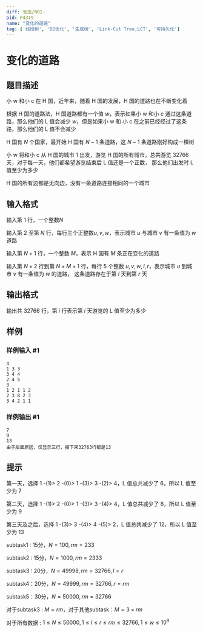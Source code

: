 ```yaml
---
diff: 省选/NOI-
pid: P4319
name: "变化的道路"
tag: ['线段树', 'O2优化', '生成树', 'Link-Cut Tree,LCT', '可持久化']
---
```

# 变化的道路
## 题目描述

小 w 和小 c 在 H 国，近年来，随着 H 国的发展，H 国的道路也在不断变化着

根据 H 国的道路法，H 国道路都有一个值 $w$，表示如果小 w 和小 c 通过这条道路，那么他们的 L 值会减少 $w$，但是如果小 w 和
小 c 在之前已经经过了这条路，那么他们的 L 值不会减少

H 国有 $N$ 个国家，最开始 H 国有 $N-1$ 条道路，这 $N-1$ 条道路刚好构成一棵树

小 w 将和小 c 从 H 国的城市 1 出发，游览 H 国的所有城市，总共游览 32766 天，对于每一天，他们都希望游览结束后 L 值还是一个正数，
那么他们出发时 L 值至少为多少

H 国的所有边都是无向边，没有一条道路连接相同的一个城市
## 输入格式

输入第 1 行，一个整数$N$

输入第 2 至第 $N$ 行，每行三个正整数$u, v, w$，表示城市 $u$ 与城市 $v$ 有一条值为 $w$ 道路
	
输入第 $N+1$ 行，一个整数 $M$，表示 H 国有 $M$ 条正在变化的道路

输入第 $N+2$ 行到第 $N+M+1$ 行，每行 5 个整数 $u, v, w, l, r$，表示城市 $u$ 到城市 $v$ 有一条值为 $w$ 的道路，
这条道路存在于第 $l$ 天到第 $r$ 天
## 输出格式

输出共 32766 行，第 $i$ 行表示第 $i$ 天游览的 L 值至少为多少
## 样例

### 样例输入 #1
```
4
1 3 3
3 4 4
2 4 5
3
1 2 1 1 2
2 3 8 2 3
3 4 2 1 1
```
### 样例输出 #1
```
7
9
13
由于版面原因，仅显示三行，接下来32763行都是13
```
## 提示

第一天，选择 1 -(1)> 2 -(0)> 1 -(3)> 3 -(2)> 4，L 值总共减少了 6，所以 L 值至少为 7

第二天，选择 1 -(1)> 2 -(0)> 1 -(3)> 3 -(4)> 4，L 值总共减少了 8，所以 L 值至少为 9

第三天及之后，选择 1 -(3)> 3 -(4)> 4 -(5)> 2，L 值总共减少了 12，所以 L 值至少为 13

subtask1 : 15分，$N = 100, rm = 233$

subtask2 : 15分，$N = 1000, rm = 2333$

subtask3 : 20分，$N = 49998, rm = 32766, l = r$

subtask4：20分，$N = 49999, rm = 32766, r = rm$

subtask5：30分，$N = 50000, rm = 32766$

对于subtask3 : $M = rm$，对于其他subtask：$M=3\times rm$

对于所有数据 : $1\leq N\leq 50000, 1\leq l\leq r\leq rm\leq 32766, 1\leq w\leq 10^9$
